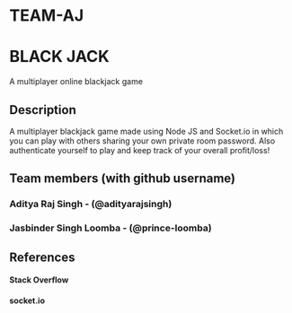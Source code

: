 # TEAM-AJ
# BLACK JACK


A multiplayer online blackjack game


## Description
  A multiplayer blackjack game made using Node JS and Socket.io in which you can play with others sharing your own private room password. 
Also authenticate yourself to play and keep track of your overall profit/loss!


## Team members (with github username)

 ### Aditya Raj Singh - (@adityarajsingh)
 ### Jasbinder Singh Loomba - (@prince-loomba)
## References
#### Stack Overflow
#### socket.io
